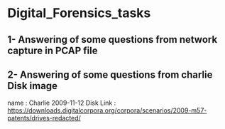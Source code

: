 # Digital_Forensics_tasks

1- Answering of some questions from network capture in PCAP file
----------------------------
2- Answering of some questions from charlie Disk image 
----------------------------
name : Charlie 2009-11-12 Disk
Link : https://downloads.digitalcorpora.org/corpora/scenarios/2009-m57-patents/drives-redacted/ 
